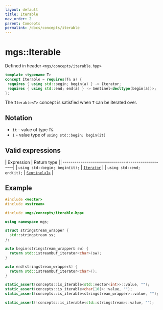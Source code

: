 ```yaml
---
layout: default
title: Iterable
nav_order: 2
parent: Concepts
permalink: /docs/concepts/iterable
---
```


# mgs::Iterable

Defined in header `<mgs/concepts/iterable.hpp>`

```cpp
template <typename T>
concept Iterable = requires(T& a) {
 requires { using std::begin; begin(a) } -> Iterator;
 requires { using std::end; end(a) } -> Sentinel<decltype(begin(a))>;
};
```

The `Iterable<T>` concept is satisfied when `T` can be iterated over.

## Notation

* `it` - value of type `T&`
* `I` - value type of `using std::begin; begin(it)`

## Valid expressions

| Expression                     | Return type       |
|--------------------------------+-------------------|
| `using std::begin; begin(it);` | [`Iterator`]()    |
| `using std::end; end(it);`     | [`Sentinel<I>`]() |

## Example

```cpp
#include <vector>
#include <sstream>

#include <mgs/concepts/iterable.hpp>

using namespace mgs;

struct stringstream_wrapper {
  std::stringstream ss;
};

auto begin(stringstream_wrapper& sw) {
  return std::istreambuf_iterator<char>(sw);
}

auto end(stringstream_wrapper&) {
  return std::istreambuf_iterator<char>();
}

static_assert(concepts::is_iterable<std::vector<int>>::value, "");
static_assert(concepts::is_iterable<char[10]>::value, "");
static_assert(concepts::is_iterable<stringstream_wrapper>::value, "");

static_assert(!concepts::is_iterable<std::stringstream>::value, "");
```
